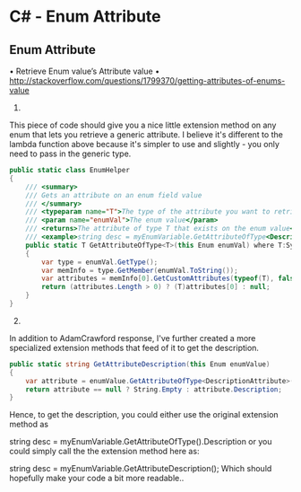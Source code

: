 C# - Enum Attribute
====

Enum Attribute
----

• Retrieve Enum value’s Attribute value
• http://stackoverflow.com/questions/1799370/getting-attributes-of-enums-value

1)

This piece of code should give you a nice little extension method on any enum that lets you retrieve a generic attribute. I believe it's different to the lambda function above because it's simpler to use and slightly - you only need to pass in the generic type.

```csharp
public static class EnumHelper
{
    /// <summary>
    /// Gets an attribute on an enum field value
    /// </summary>
    /// <typeparam name="T">The type of the attribute you want to retrieve</typeparam>
    /// <param name="enumVal">The enum value</param>
    /// <returns>The attribute of type T that exists on the enum value</returns>
    /// <example>string desc = myEnumVariable.GetAttributeOfType<DescriptionAttribute>().Description;</example>
    public static T GetAttributeOfType<T>(this Enum enumVal) where T:System.Attribute
    {
        var type = enumVal.GetType();
        var memInfo = type.GetMember(enumVal.ToString());
        var attributes = memInfo[0].GetCustomAttributes(typeof(T), false);
        return (attributes.Length > 0) ? (T)attributes[0] : null;
    }
}

```

2)

In addition to AdamCrawford response, I've further created a more specialized extension methods that feed of it to get the description.

```csharp
public static string GetAttributeDescription(this Enum enumValue)
{
    var attribute = enumValue.GetAttributeOfType<DescriptionAttribute>();
    return attribute == null ? String.Empty : attribute.Description;
} 
```

Hence, to get the description, you could either use the original extension method as

string desc = myEnumVariable.GetAttributeOfType<DescriptionAttribute>().Description
or you could simply call the the extension method here as:

string desc = myEnumVariable.GetAttributeDescription();
Which should hopefully make your code a bit more readable..
